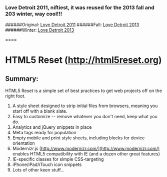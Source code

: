 ### Love Detroit 2011, niftiest, it was reused for the 2013 fall and 203 winter, way cool!!!

######Original: [Love Detroit 2011](http://ipaintcode.github.io/lovedetroit/)
######Fall: [Love Detroit 2013](http://www.love-detroit.com/2013/)
######Winter: [Love Detroit 2013](http://www.love-detroit.com/2013/holiday/)

====

#  HTML5 Reset (http://html5reset.org)

## Summary:

HTML5 Reset is a simple set of best practices to get web projects off on the right foot.

1. A style sheet designed to strip initial files from browsers, meaning you start off with a blank slate.
2. Easy to customize -- remove whatever you don't need, keep what you do.
3. Analytics and jQuery snippets in place
4. Meta tags ready for population
5. Empty mobile and print style sheets, including blocks for device orientation
6. Modernizr.js [http://www.modernizr.com/](http://www.modernizr.com/) enables HTML5 compatibility with IE (and a dozen other great features)
7. IE-specific classes for simple CSS-targeting
8. iPhone/iPad/iTouch icon snippets
9. Lots of other keen stuff...
